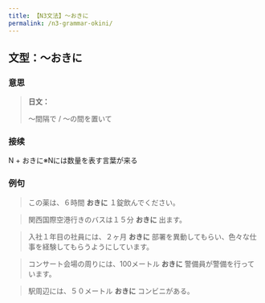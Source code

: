 ```yaml
---
title: 【N3文法】〜おきに
permalink: /n3-grammar-okini/
---
```


## 文型：〜おきに

### 意思

> **日文：**
> 
> 〜間隔で / 〜の間を置いて


### 接续

N + おきに※Nには数量を表す言葉が来る

### 例句

> この薬は、６時間 **おきに** １錠飲んでください。

> 関西国際空港行きのバスは１５分 **おきに** 出ます。

> 入社１年目の社員には、２ヶ月 **おきに** 部署を異動してもらい、色々な仕事を経験してもらうようにしています。

> コンサート会場の周りには、100メートル **おきに** 警備員が警備を行っています。

> 駅周辺には、５０メートル **おきに** コンビニがある。

